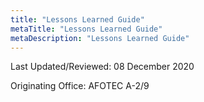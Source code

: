 ```yaml
---
title: "Lessons Learned Guide"
metaTitle: "Lessons Learned Guide"
metaDescription: "Lessons Learned Guide"
---
```


Last Updated/Reviewed: 08 December 2020

Originating Office: AFOTEC A-2/9

